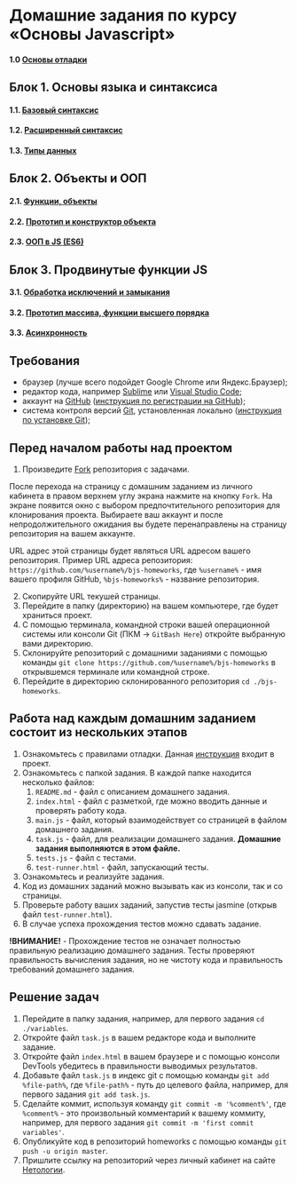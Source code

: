 # Домашние задания по курсу «Основы Javascript»

#### 1.0 [Основы отладки](./1.0-debugger/)

## Блок 1. Основы языка и синтаксиса

#### 1.1. [Базовый синтаксис](./1.1-variables/)  

#### 1.2. [Расширенный синтаксис](./1.2-extended-syntax/)

#### 1.3. [Типы данных](./1.3-data-types/)

## Блок 2. Объекты и ООП

#### 2.1. [Функции, объекты](./2.1-functions/)

#### 2.2. [Прототип и конструктор объекта](./2.2-object-prototype/)

#### 2.3. [ООП в JS (ES6)](./2.3-oop-es6/)

## Блок 3. Продвинутые функции JS

#### 3.1. [Обработка исключений и замыкания](./3.1-exceptions-closure)

#### 3.2. [Прототип массива, функции высшего порядка](./3.2-array-proto-hocs)

#### 3.3. [Асинхронность](./3.3-async)

## Требования

* браузер (лучше всего подойдет Google Chrome или Яндекс.Браузер);
* редактор кода, например [Sublime][1] или [Visual Studio Code][2];
* аккаунт на [GitHub][0] ([инструкция по регистрации на GitHub][3]);
* система контроля версий [Git][4], установленная локально ([инструкция по установке Git][5]);

## Перед началом работы над проектом

1. Произведите [Fork][0] репозитория с задачами. 

После перехода на страницу с домашним заданием из личного кабинета в правом верхнем углу экрана нажмите на кнопку `Fork`. На экране появится окно с выбором предпочтительного репозитория для клонирования проекта. Выбираете ваш аккаунт и после непродолжительного ожидания вы будете перенаправлены на страницу репозитория на вашем аккаунте.

URL адрес этой страницы будет являться URL адресом вашего репозитория. Пример URL адреса репозитория: 
```https://github.com/%username%/bjs-homeworks```, где `%username%` - имя вашего профиля GitHub, `%bjs-homeworks%` - название репозитория. 

2. Скопируйте URL текушей страницы.
3. Перейдите в папку (директорию) на вашем компьютере, где будет храниться проект.
4. С помощью терминала, командной строки вашей операционной системы или консоли Git (ПКМ -> `GitBash Here`) откройте выбранную вами директорию.
5. Склонируйте репозиторий с домашними заданиями с помощью команды `git clone https://github.com/%username%/bjs-homeworks` в открывшемся терминале или командной строке.
6. Перейдите в директорию склонированного репозитория `cd ./bjs-homeworks`.

## Работа над каждым домашним заданием состоит из нескольких этапов

1. Ознакомьтесь с правилами отладки. Данная [инструкция](./1.0-debugger/README.md) входит в проект.
2. Ознакомьтесь с папкой задания. В каждой папке находится несколько файлов:
    1. `README.md` - файл с описанием домашнего задания.
    2. `index.html` - файл с разметкой, где можно вводить данные и проверять работу кода.
    3. `main.js` - файл, который взаимодействует со страницей в файлом домашнего задания.
    4. `task.js` - файл, для реализации домашнего задания. **Домашние задания выполняются в этом файле.**
    5. `tests.js` - файл с тестами.
    6. `test-runner.html` - файл, запускающий тесты.
3. Ознакомьтесь и реализуйте задания.
4. Код из домашних заданий можно вызывать как из консоли, так и со страницы.
4. Проверьте работу ваших заданий, запустив тесты jasmine (открыв файл `test-runner.html`).
5. В случае успеха прохождения тестов можно сдавать задание.

**!ВНИМАНИЕ!** - Прохождение тестов не означает полностью правильную реализацию домашнего задания. Тесты проверяют правильность вычисления задания, но не чистоту кода и правильность требований домашнего задания.

## Решение задач
1. Перейдите в папку задания, например, для первого задания `cd ./variables`.
2. Откройте файл `task.js` в вашем редакторе кода и выполните задание.
3. Откройте файл `index.html` в вашем браузере и с помощью консоли DevTools убедитесь в правильности выводимых результатов.
4. Добавьте файл `task.js` в индекс git с помощью команды `git add %file-path%`, где `%file-path%` - путь до целевого файла, например, для первого задания `git add task.js`.
5. Сделайте коммит, используя команду `git commit -m '%comment%'`, где `%comment%` - это произвольный комментарий к вашему коммиту, например, для первого задания `git commit -m 'first commit variables'`.
6. Опубликуйте код в репозиторий homeworks с помощью команды `git push -u origin master`.
7. Пришлите ссылку на репозиторий через личный кабинет на сайте [Нетологии][6].


[0]: https://ru.wikipedia.org/wiki/%D0%A4%D0%BE%D1%80%D0%BA
[1]: https://www.sublimetext.com/
[2]: https://code.visualstudio.com/
[3]: https://github.com/netology-code/guides/tree/master/github
[4]: https://git-scm.com/
[5]: https://github.com/netology-code/guides/blob/master/git/REAMDE.md
[6]: https://netology.ru/
